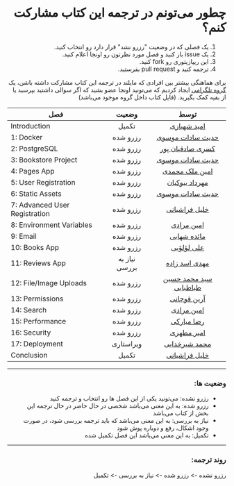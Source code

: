 <h1 dir="rtl">چطور می‌تونم در ترجمه این کتاب مشارکت کنم؟</h1>

<ol dir="rtl">
    <li>یک فصلی که در وضعیت "رزرو نشد" قرار دارد رو انتخاب کنید.</li>
    <li>یک issue باز کنید و فصل مورد نظرتون رو اونجا اعلام کنید.</li>
    <li>این ریپازیتوری رو fork کنید.</li>
    <li>ترجمه کنید و pull request بفرستید.</li>
</ol>


<p dir="rtl">
برای هماهنگی بیشتر بین افرادی که مایلند در ترجمه این کتاب مشارکت داشته باشن، یک <a href="https://t.me/dfp_farsi">گروه تلگرامی</a> ایجاد کردیم که می‌تونید اونجا عضو بشید که اگر سوالی داشتید بپرسید یا از بقیه کمک بگیرید. (فایل کتاب داخل گروه موجود می‌باشد)
</p>

| فصل                           |   وضعیت  | توسط |
|-------------------------------|:--------:|:----:|
| Introduction                  | تکمیل |   <a href="https://github.com/themaximalist">امید شهبازی</a>  |
| 1: Docker                     | رزرو شده |   <a href="https://github.com/cemusavi">حدیث سادات موسوی</a>  |
| 2: PostgreSQL                 | رزرو شده |   <a href="https://github.com/Kasra1377">کسری صادقیان پور</a>  |
| 3: Bookstore Project          | رزرو شده |   <a href="https://github.com/cemusavi">حدیث سادات موسوی</a>  |
| 4: Pages App                  | رزرو شده |   <a href="https://github.com/Aminmalek">امین ملک محمدی</a>  |
| 5: User Registration          | رزرو شده |   <a href="https://github.com/mehrdadbn9">مهرداد بیوکیان</a>  |
| 6: Static Assets              | رزرو شده |   <a href="https://github.com/cemusavi">حدیث سادات موسوی</a>  |
| 7: Advanced User Registration | رزرو شده |   <a href="https://github.com/khalil-farashiani">خلیل فراشیانی</a>  |
| 8: Environment Variables      | رزرو شده |   <a href="https://github.com/aminmoradim">امین مرادی</a>  |
| 9: Email                      | رزرو شده |   <a href="https://github.com/mashahabi15">مائده شهابی</a>  |
| 10: Books App                 | رزرو شده |   <a href="https://github.com/aliloloee">علی لؤلؤیی</a>  |
| 11: Reviews App               | نیاز به بررسی |   <a href="https://github.com/mahdi-asadzadeh">مهدی اسد زاده</a>  |
| 12: File/Image Uploads        | رزرو شده |   <a href="https://github.com/smhtbtb">سید محمد حسین طباطبایی</a>  |
| 13: Permissions               | رزرو شده |   <a href="https://github.com/arianghoochani">آرین قوچانی</a>  |
| 14: Search                    | رزرو شده |   <a href="https://github.com/aminmoradim">امین مرادی</a>  |
| 15: Performance               | رزرو شده |   <a href="https://github.com/MrRezoo">رضا مبارکی</a>  |
| 16: Security                  | رزرو شده |   <a href="https://github.com/mthri">امیر مطهری</a>  |
| 17: Deployment                | ویراستاری |   <a href="https://github.com/Mimshimzim">محمد شیرخدایی</a>  |
| Conclusion                    | تکمیل |   <a href="https://github.com/khalil-farashiani">خلیل فراشیانی</a>  |

---

<h3 dir="rtl">
وضعیت ها:
</h3>

<ul dir="rtl">
    <li>رزرو نشده: می‌تونید یکی از این فصل ها رو انتخاب و ترجمه کنید</li>
    <li>رزرو شده: به این معنی می‌باشد شخصی در حال حاضر در حال ترجمه این بخش از کتاب می‌باشد</li>
    <li>نیاز به بررسی: به این معنی می‌باشد که باید ترجمه بررسی شود، در صورت وجود اشکال، رفع و دوباره پوش شود</li>
    <li>تکمیل: به این معنی می‌باشد این فصل تکمیل شده</li>
</ul>

---

<h3 dir="rtl">
روند ترجمه:
</h3>
<p dir="rtl">
رزرو نشده -> رزرو شده -> نیاز به بررسی -> تکمیل
</p>
